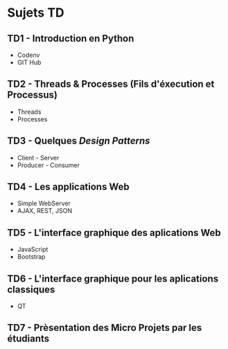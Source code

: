 

# Sujets TD

## TD1 - Introduction en Python
* Codenv
* GIT Hub

## TD2 - Threads & Processes (Fils d'éxecution et Processus)
* Threads
* Processes

## TD3 - Quelques _Design Patterns_
* Client - Server
* Producer - Consumer

## TD4 - Les applications Web
* Simple WebServer
* AJAX, REST, JSON

## TD5 - L'interface graphique des aplications Web
* JavaScript
* Bootstrap

## TD6 - L'interface graphique pour les aplications classiques
* QT

## TD7 - Prèsentation des Micro Projets par les étudiants
